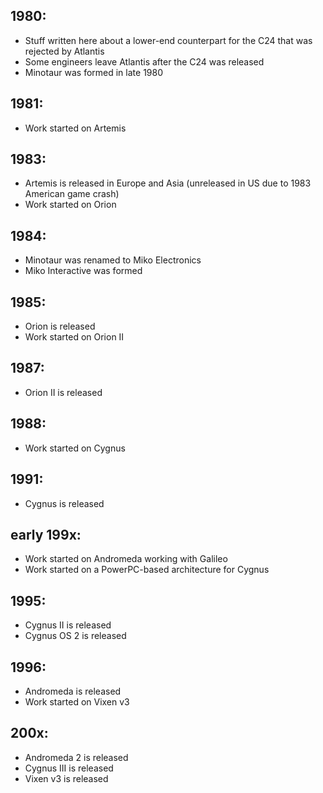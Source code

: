 ## 1980:
- Stuff written here about a lower-end counterpart for the C24 that was rejected by Atlantis
- Some engineers leave Atlantis after the C24 was released 
- Minotaur was formed in late 1980
## 1981:
- Work started on Artemis
## 1983:
- Artemis is released in Europe and Asia (unreleased in US due to 1983 American game crash)
- Work started on Orion
## 1984:
- Minotaur was renamed to Miko Electronics
- Miko Interactive was formed
## 1985:
- Orion is released 
- Work started on Orion II
## 1987:
- Orion II is released
## 1988:
- Work started on Cygnus
## 1991:
- Cygnus is released
## early 199x:
- Work started on Andromeda working with Galileo
- Work started on a PowerPC-based architecture for Cygnus
## 1995:
- Cygnus II is released
- Cygnus OS 2 is released
## 1996:
- Andromeda is released 
- Work started on Vixen v3
## 200x:
- Andromeda 2 is released
- Cygnus III is released
- Vixen v3 is released
